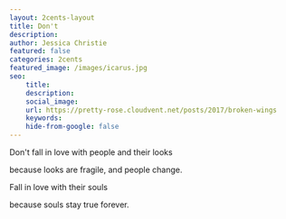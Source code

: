 ```yaml
---
layout: 2cents-layout
title: Don't
description: 
author: Jessica Christie
featured: false
categories: 2cents
featured_image: /images/icarus.jpg
seo:
    title: 
    description: 
    social_image:
    url: https://pretty-rose.cloudvent.net/posts/2017/broken-wings
    keywords:
    hide-from-google: false
---
```

Don't fall in love with people and their looks

because looks are fragile, and people change.

Fall in love with their souls

because souls stay true forever.

&nbsp;

